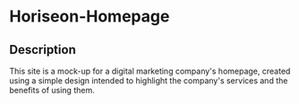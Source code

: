 # Horiseon-Homepage

## Description
This site is a mock-up for a digital marketing company's homepage, created using a simple design intended to highlight the company's services and the benefits of using them.
